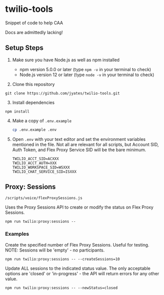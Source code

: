 # twilio-tools

Snippet of code to help CAA

Docs are admittedly lacking!

## Setup Steps

1. Make sure you have Node.js as well as npm installed

   - npm version 5.0.0 or later (type `npm -v` in your terminal to check)
   - Node.js version 12 or later (type `node -v` in your terminal to check)

2. Clone this repository

```
git clone https://github.com/jyates/twilio-tools.git
```

3. Install dependencies

```
npm install
```

4. Make a copy of `.env.example`

   ```bash
   cp .env.example .env
   ```

5. Open `.env` with your text editor and set the environment variables mentioned in the file. Not all are relevant for all scripts, but Account SID, Auth Token, and Flex Proxy Service SID will be the bare minimum.

   ```
   TWILIO_ACCT_SID=ACXXX
   TWILIO_ACCT_AUTH=XXX
   TWILIO_WORKSPACE_SID=WSXXX
   TWILIO_CHAT_SERVICE_SID=ISXXX
   ```

## Proxy: Sessions

`/scripts/voice/flexProxySessions.js`

Uses the Proxy Sessions API to create or modify the status on Flex Proxy Sessions.

```
npm run twilio:proxy:sessions --
```

### Examples

Create the specified number of Flex Proxy Sessions.  Useful for testing.  NOTE: Sessions will be 'empty' - no participants.

```
npm run twilio:proxy:sessions -- --createSessions=10
```

Update ALL sessions to the indicated status value.  The only acceptable options are 'closed' or 'in-progress' - the API will return errors for any other value.

```
npm run twilio:proxy:sessions -- --newStatus=closed
```
